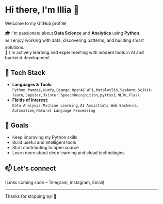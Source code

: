 # Hi there, I'm Illia 👋

Welcome to my GitHub profile!

🎓 I'm passionate about **Data Science** and **Analytics** using **Python**.  
📊 I enjoy working with data, discovering patterns, and building smart solutions.  
🧠 I'm actively learning and experimenting with modern tools in AI and backend development.

## 🔧 Tech Stack

- **Languages & Tools**:  
  `Python`, `Pandas`, `NumPy`, `Django`, `OpenAI API`, `Matplotlib`, `Seaborn`, `Scikit-learn`, `Jupyter`, `Tkinter`, `SpeechRecognition`, `pyttsx3`, `NLTK`, `Flask`  
- **Fields of Interest**:  
  `Data Analysis`, `Machine Learning`, `AI Assistants`, `Web Backends`, `Automation`, `Natural Language Processing`

## 🚀 Goals

- Keep improving my Python skills  
- Build useful and intelligent tools  
- Start contributing to open source  
- Learn more about deep learning and cloud technologies

## 📫 Let's connect

(Links coming soon – Telegram, Instagram, Email)

---

Thanks for stopping by! 🚀

